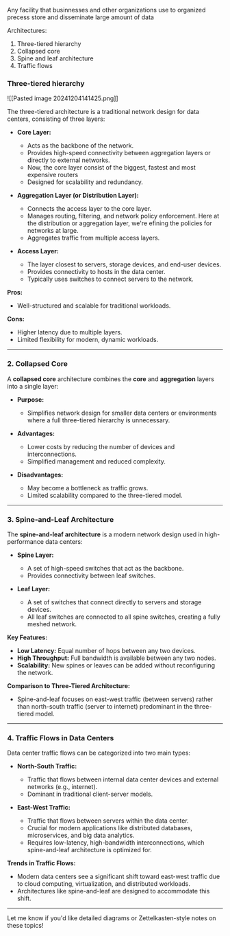 Any facility that businnesses and other organizations use to organized precess store and disseminate large amount of data

Architectures:
1. Three-tiered hierarchy 
2. Collapsed core 
3. Spine and leaf architecture 
4. Traffic flows 

### **Three-tiered hierarchy** 

![[Pasted image 20241204141425.png]]

The three-tiered architecture is a traditional network design for data centers, consisting of three layers:

- **Core Layer:**
    
    - Acts as the backbone of the network.
    - Provides high-speed connectivity between aggregation layers or directly to external networks.
    - Now, the core layer consist of the biggest, fastest and most expensive routers 
    - Designed for scalability and redundancy.
- **Aggregation Layer (or Distribution Layer):**
    
    - Connects the access layer to the core layer.
    - Manages routing, filtering, and network policy enforcement. Here at the distribution or aggregation layer, we're efining the policies  for networks at large.
    - Aggregates traffic from multiple access layers.
- **Access Layer:**
    
    - The layer closest to servers, storage devices, and end-user devices.
    - Provides connectivity to hosts in the data center.
    - Typically uses switches to connect servers to the network.

**Pros:**

- Well-structured and scalable for traditional workloads.

**Cons:**

- Higher latency due to multiple layers.
- Limited flexibility for modern, dynamic workloads.
---
### **2. Collapsed Core**

A **collapsed core** architecture combines the **core** and **aggregation** layers into a single layer:

- **Purpose:**
    
    - Simplifies network design for smaller data centers or environments where a full three-tiered hierarchy is unnecessary.
- **Advantages:**
    
    - Lower costs by reducing the number of devices and interconnections.
    - Simplified management and reduced complexity.
- **Disadvantages:**
    
    - May become a bottleneck as traffic grows.
    - Limited scalability compared to the three-tiered model.

---

### **3. Spine-and-Leaf Architecture**

The **spine-and-leaf architecture** is a modern network design used in high-performance data centers:

- **Spine Layer:**
    
    - A set of high-speed switches that act as the backbone.
    - Provides connectivity between leaf switches.
- **Leaf Layer:**
    
    - A set of switches that connect directly to servers and storage devices.
    - All leaf switches are connected to all spine switches, creating a fully meshed network.

**Key Features:**

- **Low Latency:** Equal number of hops between any two devices.
- **High Throughput:** Full bandwidth is available between any two nodes.
- **Scalability:** New spines or leaves can be added without reconfiguring the network.

**Comparison to Three-Tiered Architecture:**

- Spine-and-leaf focuses on east-west traffic (between servers) rather than north-south traffic (server to internet) predominant in the three-tiered model.

---

### **4. Traffic Flows in Data Centers**

Data center traffic flows can be categorized into two main types:

- **North-South Traffic:**
    
    - Traffic that flows between internal data center devices and external networks (e.g., internet).
    - Dominant in traditional client-server models.
- **East-West Traffic:**
    
    - Traffic that flows between servers within the data center.
    - Crucial for modern applications like distributed databases, microservices, and big data analytics.
    - Requires low-latency, high-bandwidth interconnections, which spine-and-leaf architecture is optimized for.

**Trends in Traffic Flows:**

- Modern data centers see a significant shift toward east-west traffic due to cloud computing, virtualization, and distributed workloads.
- Architectures like spine-and-leaf are designed to accommodate this shift.

---

Let me know if you'd like detailed diagrams or Zettelkasten-style notes on these topics!